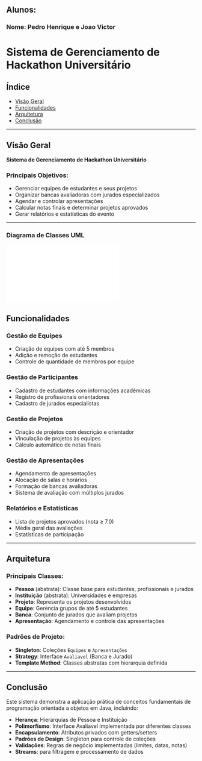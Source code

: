 ## Alunos:

### Nome: Pedro Henrique e Joao Victor

# Sistema de Gerenciamento de Hackathon Universitário

## Índice
- [Visão Geral](#visão-geral)
- [Funcionalidades](#funcionalidades)
- [Arquitetura](#arquitetura)
- [Conclusão](#conclusão)
---

## Visão Geral

**Sistema de Gerenciamento de Hackathon Universitário** 

### Principais Objetivos:
- Gerenciar equipes de estudantes e seus projetos
- Organizar bancas avaliadoras com jurados especializados
- Agendar e controlar apresentações
- Calcular notas finais e determinar projetos aprovados
- Gerar relatórios e estatísticas do evento

---
### Diagrama de Classes UML
![Diagrama UML - Projeto](./assets/UML.pdf)

## Funcionalidades

### Gestão de Equipes
- Criação de equipes com até 5 membros
- Adição e remoção de estudantes
- Controle de quantidade de membros por equipe

### Gestão de Participantes
- Cadastro de estudantes com informações acadêmicas
- Registro de profissionais orientadores
- Cadastro de jurados especialistas

### Gestão de Projetos
- Criação de projetos com descrição e orientador
- Vinculação de projetos às equipes
- Cálculo automático de notas finais

### Gestão de Apresentações
- Agendamento de apresentações
- Alocação de salas e horários
- Formação de bancas avaliadoras
- Sistema de avaliação com múltiplos jurados

### Relatórios e Estatísticas
- Lista de projetos aprovados (nota ≥ 7.0)
- Média geral das avaliações
- Estatísticas de participação

---

## Arquitetura

### Principais Classes:
- **Pessoa** (abstrata): Classe base para estudantes, profissionais e jurados
- **Instituição** (abstrata): Universidades e empresas
- **Projeto**: Representa os projetos desenvolvidos
- **Equipe**: Gerencia grupos de até 5 estudantes
- **Banca**: Conjunto de jurados que avaliam projetos
- **Apresentação**: Agendamento e controle das apresentações

### Padrões de Projeto:
- **Singleton**: Coleções `Equipes` e `Apresentações`
- **Strategy**: Interface `Avaliavel` (Banca e Jurado)
- **Template Method**: Classes abstratas com hierarquia definida

---
## Conclusão
Este sistema demonstra a aplicação prática de conceitos fundamentais de programação orientada a objetos em Java, incluindo:

- **Herança**: Hierarquias de Pessoa e Instituição
- **Polimorfismo**: Interface Avaliavel implementada por diferentes classes
- **Encapsulamento**: Atributos privados com getters/setters
- **Padrões de Design**: Singleton para controle de coleções
- **Validações**: Regras de negócio implementadas (limites, datas, notas)
- **Streams**: para filtragem e processamento de dados

